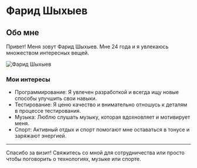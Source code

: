 # Фарид Шыхыев

## Обо мне

Привет! Меня зовут Фарид Шыхыев. Мне 24 года и я увлекаюсь множеством интересных вещей.

![Фарид Шыхыев](https://ibb.co/0sP36HY)

### Мои интересы

- Программирование: Я увлечен разработкой и всегда ищу новые способы улучшить свои навыки.
- Тестирование: Я ценю качество и внимательно отношусь к деталям в процессе тестирования.
- Музыка: Люблю слушать музыку, которая вдохновляет и мотивирует меня.
- Спорт: Активный отдых и спорт помогают мне оставаться в тонусе и заряжают энергией.

---

Спасибо за визит! Свяжитесь со мной для сотрудничества или просто чтобы поговорить о технологиях, музыке или спорте.
